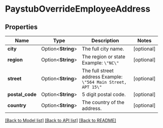 # PaystubOverrideEmployeeAddress

## Properties

Name | Type | Description | Notes
------------ | ------------- | ------------- | -------------
**city** | Option<**String**> | The full city name. | [optional]
**region** | Option<**String**> | The region or state Example: `\"NC\"` | [optional]
**street** | Option<**String**> | The full street address Example: `\"564 Main Street, APT 15\"` | [optional]
**postal_code** | Option<**String**> | 5 digit postal code. | [optional]
**country** | Option<**String**> | The country of the address. | [optional]

[[Back to Model list]](../README.md#documentation-for-models) [[Back to API list]](../README.md#documentation-for-api-endpoints) [[Back to README]](../README.md)


